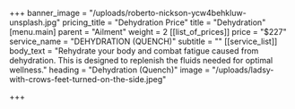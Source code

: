 +++
banner_image = "/uploads/roberto-nickson-ycw4behkluw-unsplash.jpg"
pricing_title = "Dehydration Price"
title = "Dehydration"
[menu.main]
parent = "Ailment"
weight = 2
[[list_of_prices]]
price = "$227"
service_name = "DEHYDRATION (QUENCH)"
subtitle = ""
[[service_list]]
body_text = "Rehydrate your body and combat fatigue caused from dehydration. This is designed to replenish the fluids needed for optimal wellness."
heading = "Dehydration (Quench)"
image = "/uploads/ladsy-with-crows-feet-turned-on-the-side.jpeg"

+++
